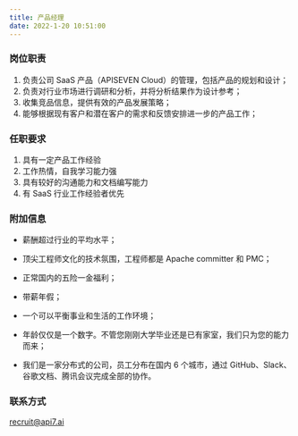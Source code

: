 ```yaml
---
title: 产品经理
date: 2022-1-20 10:51:00
---
```


### 岗位职责

1. 负责公司 SaaS 产品（APISEVEN Cloud）的管理，包括产品的规划和设计；
2. 负责对行业市场进行调研和分析，并将分析结果作为设计参考；
3. 收集竞品信息，提供有效的产品发展策略；
4. 能够根据现有客户和潜在客户的需求和反馈安排进一步的产品工作；

### 任职要求

1. 具有一定产品工作经验
2. 工作热情，自我学习能力强
3. 具有较好的沟通能力和文档编写能力
4. 有 SaaS 行业工作经验者优先

### 附加信息

- 薪酬超过行业的平均水平；

- 顶尖工程师文化的技术氛围，工程师都是 Apache committer 和 PMC；

- 正常国内的五险一金福利；

- 带薪年假；

- 一个可以平衡事业和生活的工作环境；

- 年龄仅仅是一个数字。不管您刚刚大学毕业还是已有家室，我们只为您的能力而来；

- 我们是一家分布式的公司，员工分布在国内 6 个城市，通过 GitHub、Slack、谷歌文档、腾讯会议完成全部的协作。

### 联系方式

[recruit@api7.ai](mailto:recruit@api7.ai)

